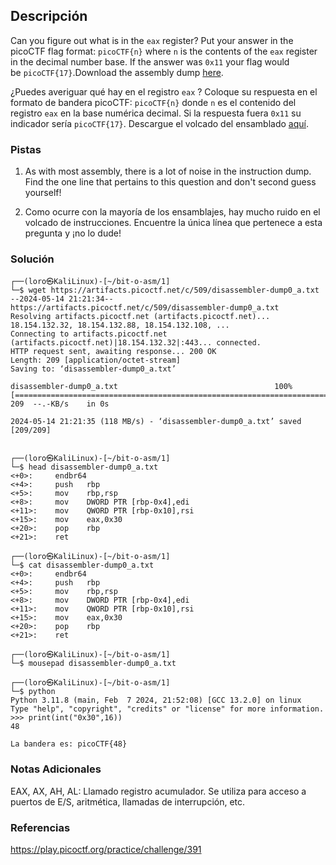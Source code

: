## Descripción
Can you figure out what is in the `eax` register? Put your answer in the picoCTF flag format: `picoCTF{n}` where `n` is the contents of the `eax` register in the decimal number base. If the answer was `0x11` your flag would be `picoCTF{17}`.Download the assembly dump [here](https://artifacts.picoctf.net/c/509/disassembler-dump0_a.txt).

¿Puedes averiguar qué hay en el registro `eax` ? Coloque su respuesta en el formato de bandera picoCTF: `picoCTF{n}` donde `n` es el contenido del registro `eax` en la base numérica decimal. Si la respuesta fuera `0x11` su indicador sería `picoCTF{17}`. Descargue el volcado del ensamblado [aquí](https://artifacts.picoctf.net/c/509/disassembler-dump0_a.txt).
### Pistas
1. As with most assembly, there is a lot of noise in the instruction dump. Find the one line that pertains to this question and don't second guess yourself!

1. Como ocurre con la mayoría de los ensamblajes, hay mucho ruido en el volcado de instrucciones. Encuentre la única línea que pertenece a esta pregunta y ¡no lo dude!
### Solución
```
┌──(loro㉿KaliLinux)-[~/bit-o-asm/1]
└─$ wget https://artifacts.picoctf.net/c/509/disassembler-dump0_a.txt
--2024-05-14 21:21:34--  https://artifacts.picoctf.net/c/509/disassembler-dump0_a.txt
Resolving artifacts.picoctf.net (artifacts.picoctf.net)... 18.154.132.32, 18.154.132.88, 18.154.132.108, ...
Connecting to artifacts.picoctf.net (artifacts.picoctf.net)|18.154.132.32|:443... connected.
HTTP request sent, awaiting response... 200 OK
Length: 209 [application/octet-stream]
Saving to: ‘disassembler-dump0_a.txt’

disassembler-dump0_a.txt                                   100%[========================================================================================================================================>]     209  --.-KB/s    in 0s      

2024-05-14 21:21:35 (118 MB/s) - ‘disassembler-dump0_a.txt’ saved [209/209]

                                                                                                                                                                                                                                            
┌──(loro㉿KaliLinux)-[~/bit-o-asm/1]
└─$ head disassembler-dump0_a.txt 
<+0>:     endbr64 
<+4>:     push   rbp
<+5>:     mov    rbp,rsp
<+8>:     mov    DWORD PTR [rbp-0x4],edi
<+11>:    mov    QWORD PTR [rbp-0x10],rsi
<+15>:    mov    eax,0x30
<+20>:    pop    rbp
<+21>:    ret
                                                                                                                                                                                                                                            
┌──(loro㉿KaliLinux)-[~/bit-o-asm/1]
└─$ cat disassembler-dump0_a.txt
<+0>:     endbr64 
<+4>:     push   rbp
<+5>:     mov    rbp,rsp
<+8>:     mov    DWORD PTR [rbp-0x4],edi
<+11>:    mov    QWORD PTR [rbp-0x10],rsi
<+15>:    mov    eax,0x30
<+20>:    pop    rbp
<+21>:    ret
                                                                                                                                                                                                                                            
┌──(loro㉿KaliLinux)-[~/bit-o-asm/1]
└─$ mousepad disassembler-dump0_a.txt 
                                                                                                                                                                                                                                            
┌──(loro㉿KaliLinux)-[~/bit-o-asm/1]
└─$ python                  
Python 3.11.8 (main, Feb  7 2024, 21:52:08) [GCC 13.2.0] on linux
Type "help", "copyright", "credits" or "license" for more information.
>>> print(int("0x30",16))
48

La bandera es: picoCTF{48}
```
### Notas Adicionales
EAX, AX, AH, AL: Llamado registro acumulador. Se utiliza para acceso a puertos de E/S, aritmética, llamadas de interrupción, etc.
### Referencias
https://play.picoctf.org/practice/challenge/391